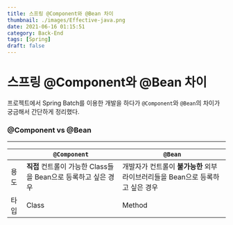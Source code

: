 ```yaml
---
title: 스프링 @Component와 @Bean 차이
thumbnail: ./images/Effective-java.png
date: 2021-06-16 01:15:51
category: Back-End
tags: [Spring]
draft: false
---
```


# 스프링 @Component와 @Bean 차이

프로젝트에서 Spring Batch를 이용한 개발을 하다가 `@Component`와 `@Bean`의 차이가 궁금해서 간단하게 정리했다.



### @Component vs @Bean

___

|      | `@Component`                                                 | `@Bean`                                                      |
| ---- | ------------------------------------------------------------ | ------------------------------------------------------------ |
| 용도 | **직접** 컨트롤이 가능한 Class들을 Bean으로 등록하고 싶은 경우 | 개발자가 컨트롤이 **불가능한** 외부 라이브러리들을 Bean으로 등록하고 싶은 경우 |
| 타입 | Class                                                        | Method                                                       |
